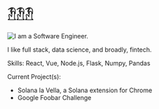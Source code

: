 #  𓁟𓁟𓁟
![I am a Software Engineer.](www.garzi.one)

I like full stack, data science, and broadly, fintech.

Skills: React, Vue, Node.js, Flask, Numpy, Pandas

Current Project(s): 
- Solana la Vella, a Solana extension for Chrome
- Google Foobar Challenge


